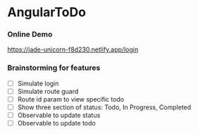 # AngularToDo

### Online Demo
https://jade-unicorn-f8d230.netlify.app/login

### Brainstorming for features
- [ ] Simulate login
- [ ] Simulate route guard
- [ ] Route id param to view specific todo
- [ ] Show three section of status: Todo, In Progress, Completed
- [ ] Observable to update status
- [ ] Observable to update todo